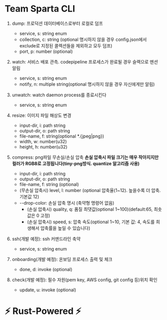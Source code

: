 # Team Sparta CLI

1. dump: 프로덕션 데이터베이스로부터 로컬로 덤프
   - service, s: string enum
   - collection, c: string (optional 명시하지 않을 경우 config.json에서 exclude로 지정된 콜렉션들을 제외하고 모두 덤프)
   - port, p: number (optional)
2. watch: 서비스 배포 관측. codepipeline 프로세스가 완료될 경우 슬랙으로 멘션 알림
   - service, s: string enum
   - notify, n: multiple string(optional 명시하지 않을 경우 자신에게만 알림)
3. unwatch: watch daemon process를 종료시킨다
   - service, s: string enum
4. resize: 이미지 파일 해상도 변경

   - input-dir, i: path string
   - output-dir, o: path string
   - file-name, f: string(optional \*.{jpeg|png})
   - width, w: number(u32)
   - height, h: number(u32)

5. compress: png파일 무손실/손실 압축
   **손실 압축시 파일 크기는 매우 작아지지만 컬러가 RGB8로 고정됩니다(tiny-png방식. quantize 알고리즘 사용)**

   - input-dir, i: path string
   - output-dir, o: path string
   - file-name, f: string (optional)
   - (무손실 압축시) level, l: number (optional 압축율(1~12). 높을수록 더 압축. 기본값 12)
   - --drop-color: 손실 압축 명시 (축약형 명령어 없음)
     - (손실 압축시) quality, q: 품질 최댓값(optional 1~100)(default:65, 최솟값은 0 고정)
     - (손실 압축시) speed, s: 압축 속도(optional 1~10, 기본 값: 4, 속도를 희생해서 압축률을 높일 수 있습니다)

6. ssh(개발 예정): ssh 커맨드라인 축약
   - service, s: string enum
7. onboarding(개발 예정): 온보딩 프로세스 출력 및 체크
   - done, d: invoke (optional)
8. check(개발 예정): 필수 자원(pem key, AWS config, git config 등)위치 확인
   - update, u: invoke (optional)

# ⚡️ Rust-Powered ⚡️
